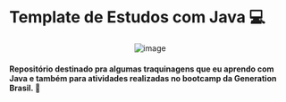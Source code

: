 

# Template de Estudos com Java 💻


<div align="center">


![image](https://user-images.githubusercontent.com/61328786/131563215-6d71c63a-43be-4fe7-a829-7c5817481f1d.png)


</div>



####  Repositório destinado pra algumas traquinagens que eu aprendo com Java e também para atividades realizadas no bootcamp da Generation Brasil. 💖
